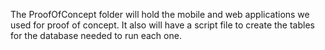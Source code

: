 The ProofOfConcept folder will hold the mobile and web applications we used for proof of concept. It also will have a script file to create the tables for the database needed to run each one.
